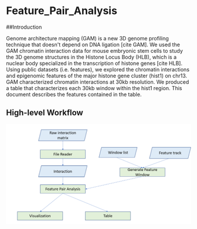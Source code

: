 # Feature_Pair_Analysis

##Introduction

Genome architecture mapping (GAM) is a new 3D genome profiling technique that doesn't depend on DNA ligation [cite GAM]. We used the GAM chromatin interaction data for mouse embryonic stem cells to study the 3D genome structures in the Histone Locus Body (HLB), which is a nuclear body specialized in the transcription of histone genes [cite HLB]. Using public datasets (i.e. features), we explored the chromatin interactions and epigenomic features of the major histone gene cluster (hist1) on chr13. GAM characterized chromatin interactions at 30kb resolution. We produced a table that characterizes each 30kb window within the hist1 region. This document describes the features contained in the table.

## High-level Workflow

![pipeline](./FeaturePairPipeline.png)
